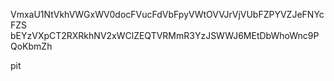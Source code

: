VmxaU1NtVkhVWGxWV0docFVucFdVbFpyVWtOVVJrVjVUbFZPYVZJeFNYcFZS
bEYzVXpCT2RXRkhNV2xWClZEQTVRMmR3YzJSWWJ6MEtDbWhoWnc9PQoKbmZh

pit